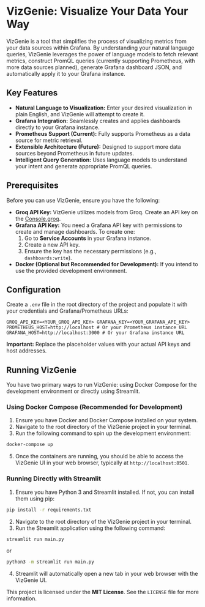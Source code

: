 # VizGenie: Visualize Your Data Your Way

VizGenie is a tool that simplifies the process of visualizing metrics from your data sources within Grafana. By understanding your natural language queries, VizGenie leverages the power of language models to fetch relevant metrics, construct PromQL queries (currently supporting Prometheus, with more data sources planned), generate Grafana dashboard JSON, and automatically apply it to your Grafana instance.

## Key Features

* **Natural Language to Visualization:** Enter your desired visualization in plain English, and VizGenie will attempt to create it.
* **Grafana Integration:** Seamlessly creates and applies dashboards directly to your Grafana instance.
* **Prometheus Support (Current):** Fully supports Prometheus as a data source for metric retrieval.
* **Extensible Architecture (Future):** Designed to support more data sources beyond Prometheus in future updates.
* **Intelligent Query Generation:** Uses language models to understand your intent and generate appropriate PromQL queries.

## Prerequisites

Before you can use VizGenie, ensure you have the following:

* **Groq API Key:** VizGenie utilizes models from Groq. Create an API key on the [Console.groq]([https://console.groq.com/]).
* **Grafana API Key:** You need a Grafana API key with permissions to create and manage dashboards. To create one:
    1.  Go to **Service Accounts** in your Grafana instance.
    2.  Create a new API key.
    3.  Ensure the key has the necessary permissions (e.g., `dashboards:write`).
* **Docker (Optional but Recommended for Development):** If you intend to use the provided development environment.

## Configuration

Create a `.env` file in the root directory of the project and populate it with your credentials and Grafana/Prometheus URLs:

```GROQ_API_KEY=<YOUR_GROQ_API_KEY> GRAFANA_KEY=<YOUR_GRAFANA_API_KEY> ```
```PROMETHEUS_HOST=http://localhost # Or your Prometheus instance URL ```
```GRAFANA_HOST=http://localhost:3000 # Or your Grafana instance URL```

**Important:** Replace the placeholder values with your actual API keys and host addresses.

## Running VizGenie

You have two primary ways to run VizGenie: using Docker Compose for the development environment or directly using Streamlit.

### Using Docker Compose (Recommended for Development)

1. Ensure you have Docker and Docker Compose installed on your system. 
2. Navigate to the root directory of the VizGenie project in your terminal. 
3. Run the following command to spin up the development environment: 
```bash 
docker-compose up 
```
5. Once the containers are running, you should be able to access the VizGenie UI in your web browser, typically at `http://localhost:8501`.

### Running Directly with Streamlit 
1. Ensure you have Python 3 and Streamlit installed. If not, you can install them using pip: 
```bash 
pip install -r requirements.txt 
```
2. Navigate to the root directory of the VizGenie project in your terminal. 
3. Run the Streamlit application using the following command:

```bash 
streamlit run main.py 
``` 
or 
```bash 
python3 -m streamlit run main.py 
```

4. Streamlit will automatically open a new tab in your web browser with the VizGenie UI.

This project is licensed under the **MIT License**. See the `LICENSE` file for more information.